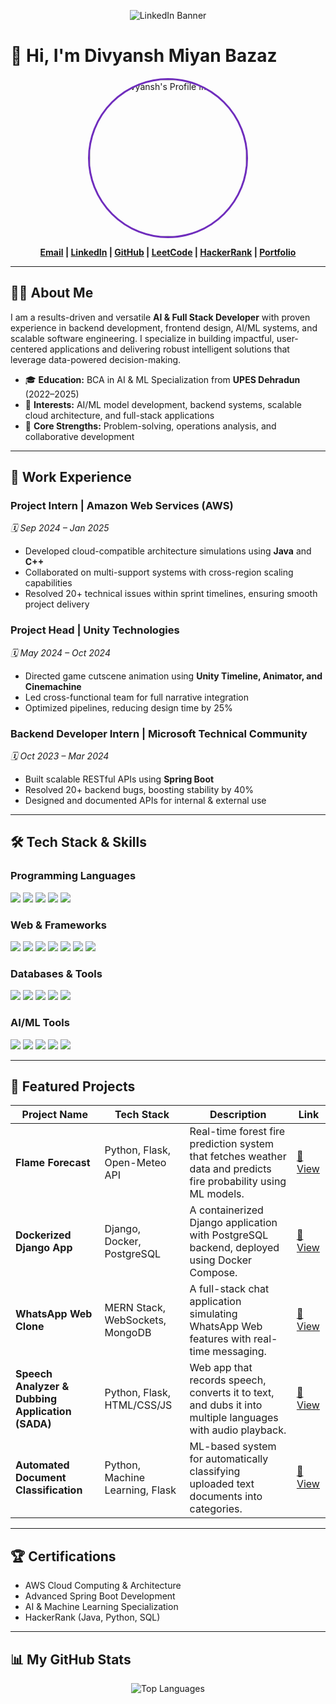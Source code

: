 <p align="center">
  <!-- Replace the URL below with your actual LinkedIn banner image URL -->
  <img src=["https://github.com/Divyansh2412/Divyansh2412/blob/main/Assets/generatedWithSivi-s1vArUFdHC6.png"] alt="LinkedIn Banner"/>
</p>

# 👋 Hi, I'm Divyansh Miyan Bazaz

<div align="center">
  <img src="https://github.com/Divyansh2412/Divyansh2412/blob/main/assets/profile.jpg" alt="Divyansh's Profile Image" width="250" style="border-radius: 50%; border: 3px solid #6F2DBD;">
</div>

<p align="center">
  <strong>
    <a href="mailto:dmiyanbazaz@gmail.com">Email</a> |
    <a href="https://www.linkedin.com/in/divyansh-miyan-bazaz-723792231/">LinkedIn</a> |
    <a href="https://github.com/Divyansh2412">GitHub</a> |
    <a href="https://leetcode.com/u/dmiyanbazaz/">LeetCode</a> |
    <a href="https://www.hackerrank.com/profile/dmiyanbazaz">HackerRank</a> |
    <a href="https://divyansh-miyan-bazaz-8nwpt3v.gamma.site/">Portfolio</a>
  </strong>
</p>

---

## 👨‍💻 About Me

I am a results-driven and versatile **AI & Full Stack Developer** with proven experience in backend development, frontend design, AI/ML systems, and scalable software engineering. I specialize in building impactful, user-centered applications and delivering robust intelligent solutions that leverage data-powered decision-making.

- 🎓 **Education:** BCA in AI & ML Specialization from **UPES Dehradun** (2022–2025)
- 🔭 **Interests:** AI/ML model development, backend systems, scalable cloud architecture, and full-stack applications
- 🌱 **Core Strengths:** Problem-solving, operations analysis, and collaborative development

---

## 🚀 Work Experience

### **Project Intern** | Amazon Web Services (AWS)
*🗓️ Sep 2024 – Jan 2025*
- Developed cloud-compatible architecture simulations using **Java** and **C++**
- Collaborated on multi-support systems with cross-region scaling capabilities
- Resolved 20+ technical issues within sprint timelines, ensuring smooth project delivery

### **Project Head** | Unity Technologies
*🗓️ May 2024 – Oct 2024*
- Directed game cutscene animation using **Unity Timeline, Animator, and Cinemachine**
- Led cross-functional team for full narrative integration
- Optimized pipelines, reducing design time by 25%

### **Backend Developer Intern** | Microsoft Technical Community
*🗓️ Oct 2023 – Mar 2024*
- Built scalable RESTful APIs using **Spring Boot**
- Resolved 20+ backend bugs, boosting stability by 40%
- Designed and documented APIs for internal & external use

---

## 🛠️ Tech Stack & Skills

### Programming Languages
<p>
  <img src="https://img.shields.io/badge/Java-ED8B00?style=for-the-badge&logo=openjdk&logoColor=white"/>
  <img src="https://img.shields.io/badge/Python-3776AB?style=for-the-badge&logo=python&logoColor=white"/>
  <img src="https://img.shields.io/badge/C++-00599C?style=for-the-badge&logo=c%2B%2B&logoColor=white"/>
  <img src="https://img.shields.io/badge/C-A8B9CC?style=for-the-badge&logo=c&logoColor=black"/>
  <img src="https://img.shields.io/badge/JavaScript-F7DF1E?style=for-the-badge&logo=javascript&logoColor=black"/>
</p>

### Web & Frameworks
<p>
  <img src="https://img.shields.io/badge/HTML5-E34F26?style=for-the-badge&logo=html5&logoColor=white"/>
  <img src="https://img.shields.io/badge/CSS3-1572B6?style=for-the-badge&logo=css3&logoColor=white"/>
  <img src="https://img.shields.io/badge/Bootstrap-7952B3?style=for-the-badge&logo=bootstrap&logoColor=white"/>
  <img src="https://img.shields.io/badge/React-61DAFB?style=for-the-badge&logo=react&logoColor=black"/>
  <img src="https://img.shields.io/badge/Flask-000000?style=for-the-badge&logo=flask&logoColor=white"/>
  <img src="https://img.shields.io/badge/Django-092E20?style=for-the-badge&logo=django&logoColor=white"/>
  <img src="https://img.shields.io/badge/Spring_Boot-6DB33F?style=for-the-badge&logo=springboot&logoColor=white"/>
</p>

### Databases & Tools
<p>
  <img src="https://img.shields.io/badge/MySQL-4479A1?style=for-the-badge&logo=mysql&logoColor=white"/>
  <img src="https://img.shields.io/badge/MongoDB-4EA94B?style=for-the-badge&logo=mongodb&logoColor=white"/>
  <img src="https://img.shields.io/badge/PostgreSQL-336791?style=for-the-badge&logo=postgresql&logoColor=white"/>
  <img src="https://img.shields.io/badge/Docker-2496ED?style=for-the-badge&logo=docker&logoColor=white"/>
  <img src="https://img.shields.io/badge/AWS-232F3E?style=for-the-badge&logo=amazon-aws&logoColor=white"/>
</p>

### AI/ML Tools
<p>
  <img src="https://img.shields.io/badge/TensorFlow-FF6F00?style=for-the-badge&logo=tensorflow&logoColor=white"/>
  <img src="https://img.shields.io/badge/Scikit_Learn-F7931E?style=for-the-badge&logo=scikitlearn&logoColor=white"/>
  <img src="https://img.shields.io/badge/LSTM-FF4088?style=for-the-badge"/>
  <img src="https://img.shields.io/badge/Pandas-150458?style=for-the-badge&logo=pandas&logoColor=white"/>
  <img src="https://img.shields.io/badge/NumPy-013243?style=for-the-badge&logo=numpy&logoColor=white"/>
</p>

---

## 📂 Featured Projects

| Project Name | Tech Stack | Description | Link |
|---|---|---|---|
| **Flame Forecast** | Python, Flask, Open-Meteo API | Real-time forest fire prediction system that fetches weather data and predicts fire probability using ML models. | [🔗 View](https://github.com/Divyansh2412/forest-fire-predictor) |
| **Dockerized Django App** | Django, Docker, PostgreSQL | A containerized Django application with PostgreSQL backend, deployed using Docker Compose. | [🔗 View](https://github.com/Divyansh2412/dockerized-django-railsathi) |
| **WhatsApp Web Clone** | MERN Stack, WebSockets, MongoDB | A full-stack chat application simulating WhatsApp Web features with real-time messaging. | [🔗 View](https://github.com/Divyansh2412/whatsapp-clone) |
| **Speech Analyzer & Dubbing Application (SADA)** | Python, Flask, HTML/CSS/JS | Web app that records speech, converts it to text, and dubs it into multiple languages with audio playback. | [🔗 View](https://github.com/Divyansh2412/speech-analyzer-and-dubbing-application-SADA) |
| **Automated Document Classification** | Python, Machine Learning, Flask | ML-based system for automatically classifying uploaded text documents into categories. | [🔗 View](https://github.com/Divyansh2412/Automated-Document-Classification) |

---

## 🏆 Certifications
- AWS Cloud Computing & Architecture
- Advanced Spring Boot Development
- AI & Machine Learning Specialization
- HackerRank (Java, Python, SQL)

---

## 📊 My GitHub Stats

<p align="center">
  <img src="https://github-readme-stats.vercel.app/api/top-langs/?username=Divyansh2412&layout=compact&theme=dracula" alt="Top Languages" />
</p>
